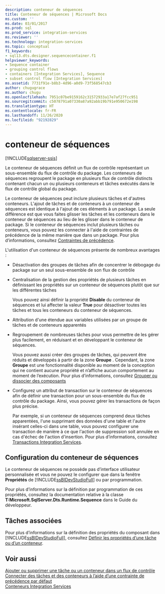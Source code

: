 ```yaml
---
description: conteneur de séquences
title: Conteneur de séquences | Microsoft Docs
ms.custom: ''
ms.date: 03/01/2017
ms.prod: sql
ms.prod_service: integration-services
ms.reviewer: ''
ms.technology: integration-services
ms.topic: conceptual
f1_keywords:
- sql13.dts.designer.sequencecontainer.f1
helpviewer_keywords:
- Sequence container
- grouping control flows
- containers [Integration Services], Sequence
- subset control flow [Integration Services]
ms.assetid: 7731f91e-b8b3-4d96-a0d9-73f568547cb3
author: chugugrace
ms.author: chugu
ms.openlocfilehash: 7951c07be9159162c31572933a17e7af27fcc951
ms.sourcegitcommit: c5078791a07330a87a92abb19b791e950672e198
ms.translationtype: HT
ms.contentlocale: fr-FR
ms.lasthandoff: 11/26/2020
ms.locfileid: "92192829"
---
```

# <a name="sequence-container"></a>conteneur de séquences

[!INCLUDE[sqlserver-ssis](../../includes/applies-to-version/sqlserver-ssis.md)]


  Le conteneur de séquences définit un flux de contrôle représentant un sous-ensemble du flux de contrôle du package. Les conteneurs de séquences regroupent le package en plusieurs flux de contrôle distincts contenant chacun un ou plusieurs conteneurs et tâches exécutés dans le flux de contrôle global du package.  
  
 Le conteneur de séquences peut inclure plusieurs tâches et d'autres conteneurs. L'ajout de tâches et de conteneurs à un conteneur de séquences est identique à l'ajout de ces éléments à un package. La seule différence est que vous faites glisser les tâches et les conteneurs dans le conteneur de séquences au lieu de les glisser dans le conteneur de package. Si le conteneur de séquences inclut plusieurs tâches ou conteneurs, vous pouvez les connecter à l'aide de contraintes de précédence de la même manière que dans un package. Pour plus d’informations, consultez [Contraintes de précédence](../../integration-services/control-flow/precedence-constraints.md).  
  
 L'utilisation d'un conteneur de séquences présente de nombreux avantages :  
  
-   Désactivation des groupes de tâches afin de concentrer le débogage du package sur un seul sous-ensemble de son flux de contrôle  
  
-   Centralisation de la gestion des propriétés de plusieurs tâches en définissant les propriétés sur un conteneur de séquences plutôt que sur les différentes tâches  
  
     Vous pouvez ainsi définir la propriété **Disable** du conteneur de séquences et lui affecter la valeur **True** pour désactiver toutes les tâches et tous les conteneurs du conteneur de séquences.  
  
-   Attribution d'une étendue aux variables utilisées par un groupe de tâches et de conteneurs apparentés  
  
-   Regroupement de nombreuses tâches pour vous permettre de les gérer plus facilement, en réduisant et en développant le conteneur de séquences.  
  
     Vous pouvez aussi créer des groupes de tâches, qui peuvent être réduits et développés à partir de la zone **Groupe** . Cependant, la zone **Groupe** est une fonctionnalité disponible au moment de la conception qui ne contient aucune propriété et n’affiche aucun comportement au moment de l’exécution. Pour plus d’informations, consultez [Grouper ou dissocier des composants](../../integration-services/group-or-ungroup-components.md)  
  
-   Configurez un attribut de transaction sur le conteneur de séquences afin de définir une transaction pour un sous-ensemble du flux de contrôle du package. Ainsi, vous pouvez gérer les transactions de façon plus précise.  
  
     Par exemple, si un conteneur de séquences comprend deux tâches apparentées, l'une supprimant des données d'une table et l'autre insérant celles-ci dans une table, vous pouvez configurer une transaction de manière à ce que l'action de suppression soit annulée en cas d'échec de l'action d'insertion. Pour plus d’informations, consultez [Transactions Integration Services](../../integration-services/integration-services-transactions.md).  
  
## <a name="configuration-of-the-sequence-container"></a>Configuration du conteneur de séquences  
 Le conteneur de séquences ne possède pas d’interface utilisateur personnalisée et vous ne pouvez le configurer que dans la fenêtre **Propriétés** de [!INCLUDE[ssBIDevStudioFull](../../includes/ssbidevstudiofull-md.md)] ou par programmation.  
  
 Pour plus d’informations sur la définition par programmation de ces propriétés, consultez la documentation relative à la classe **T:Microsoft.SqlServer.Dts.Runtime.Sequence** dans le Guide du développeur.  
  
## <a name="related-tasks"></a>Tâches associées  
 Pour plus d’informations sur la définition des propriétés du composant dans [!INCLUDE[ssBIDevStudioFull](../../includes/ssbidevstudiofull-md.md)], consultez [Définir les propriétés d’une tâche ou d’un conteneur](./add-or-delete-a-task-or-a-container-in-a-control-flow.md).  
  
## <a name="see-also"></a>Voir aussi  
 [Ajouter ou supprimer une tâche ou un conteneur dans un flux de contrôle](../../integration-services/control-flow/add-or-delete-a-task-or-a-container-in-a-control-flow.md)   
 [Connecter des tâches et des conteneurs à l’aide d’une contrainte de précédence par défaut](./precedence-constraints.md)   
 [Conteneurs Integration Services](../../integration-services/control-flow/integration-services-containers.md)  
  
